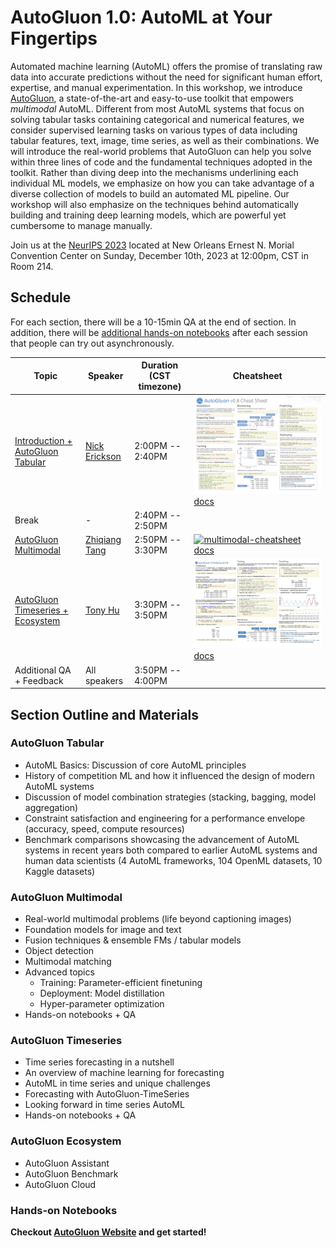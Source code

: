# AutoGluon 1.0: AutoML at Your Fingertips

Automated machine learning (AutoML) offers the promise of translating raw data into accurate predictions without the need for significant human effort, expertise, and manual experimentation. In this workshop, we introduce [AutoGluon](https://github.com/autogluon/autogluon), a state-of-the-art and easy-to-use toolkit that empowers *multimodal* AutoML. Different from most AutoML systems that focus on solving tabular tasks containing categorical and numerical features, we consider supervised learning tasks on various types of data including tabular features, text, image, time series, as well as their combinations. We will introduce the real-world problems that AutoGluon can help you 
solve within three lines of code and the fundamental techniques adopted in the toolkit.
Rather than diving deep into the mechanisms underlining each individual ML models, 
we emphasize on how you can take advantage of a diverse collection of models to build an automated ML pipeline. Our workshop will also emphasize on the techniques behind automatically building and training deep learning models, which are powerful yet cumbersome to manage manually.

Join us at the [NeurIPS 2023](https://nips.cc/) located at New Orleans Ernest N. Morial Convention Center on Sunday, December 10th, 2023 at 12:00pm, CST in Room 214.

## Schedule

For each section, there will be a 10-15min QA at the end of section. In addition, there will be [additional hands-on notebooks](#hands-on-notebooks) after 
each session that people can try out asynchronously.

| Topic                                                     | Speaker                                         | Duration (CST timezone) | Cheatsheet                                                                                                                                                                                                                                                                                                                                                               |
|-----------------------------------------------------------|-------------------------------------------------|-----------------------|--------------------------------------------------------------------------------------------------------------------------------------------------------------------------------------------------------------------------------------------------------------------------------------------------------------------------------------------------------------------------|
| [Introduction + AutoGluon Tabular](#autogluon-tabular)    | [Nick Erickson](https://github.com/Innixma)     | 2:00PM    -- 2:40PM   | [![tabular-cheatsheet](https://raw.githubusercontent.com/Innixma/autogluon-doc-utils/main/docs/cheatsheets/stable/autogluon-cheat-sheet.jpeg)](https://nbviewer.org/github/Innixma/autogluon-doc-utils/blob/main/docs/cheatsheets/stable/autogluon-cheat-sheet.pdf) [docs](https://auto.gluon.ai/stable/tutorials/tabular_prediction/index.html)                         |
| Break                                                     | -                                               | 2:40PM -- 2:50PM      |                                                                                                                                                                                                                                                                                                                                                                          |
| [AutoGluon Multimodal](#autogluon-multimodal)             | [Zhiqiang Tang](https://github.com/zhiqiangdon) | 2:50PM -- 3:30PM      | [![multimodal-cheatsheet](https://automl-mm-bench.s3-accelerate.amazonaws.com/cheatsheet/stable/automm.jpeg)](https://automl-mm-bench.s3-accelerate.amazonaws.com/cheatsheet/stable/automm.pdf) [docs](https://auto.gluon.ai/stable/tutorials/multimodal/index.html)                                                                                                     |
| [AutoGluon Timeseries + Ecosystem](#autogluon-timeseries) | [Tony Hu](https://github.com/tonyhoo)           | 3:30PM  -- 3:50PM     | [![timeseries-cheatsheet](https://raw.githubusercontent.com/Innixma/autogluon-doc-utils/main/docs/cheatsheets/stable/timeseries/autogluon-cheat-sheet-ts.jpeg)](https://raw.githubusercontent.com/Innixma/autogluon-doc-utils/main/docs/cheatsheets/stable/timeseries/autogluon-cheat-sheet-ts.pdf) [docs](https://auto.gluon.ai/stable/tutorials/timeseries/index.html) |
| Additional QA + Feedback                                  | All speakers                                    | 3:50PM  -- 4:00PM     |                                                                                                                                                                                                                                                                                                                                                                          |



## Section Outline and Materials

### AutoGluon Tabular

- AutoML Basics: Discussion of core AutoML principles
- History of competition ML and how it influenced the design of modern AutoML systems
- Discussion of model combination strategies (stacking, bagging, model aggregation)
- Constraint satisfaction and engineering for a performance envelope (accuracy, speed, compute resources)
- Benchmark comparisons showcasing the advancement of AutoML systems in recent years both compared to earlier AutoML systems and human data scientists (4 AutoML frameworks, 104 OpenML datasets, 10 Kaggle datasets)


### AutoGluon Multimodal

- Real-world multimodal problems (life beyond captioning images)
- Foundation models for image and text
- Fusion techniques & ensemble FMs / tabular models
- Object detection
- Multimodal matching
- Advanced topics
  - Training: Parameter-efficient finetuning
  - Deployment: Model distillation
  - Hyper-parameter optimization
- Hands-on notebooks + QA

### AutoGluon Timeseries

- Time series forecasting in a nutshell
- An overview of machine learning for forecasting
- AutoML in time series and unique challenges
- Forecasting with AutoGluon-TimeSeries
- Looking forward in time series AutoML
- Hands-on notebooks + QA

### AutoGluon Ecosystem

 - AutoGluon Assistant
 - AutoGluon Benchmark
 - AutoGluon Cloud

### Hands-on Notebooks


**Checkout [AutoGluon Website](https://auto.gluon.ai/) and get started!**

